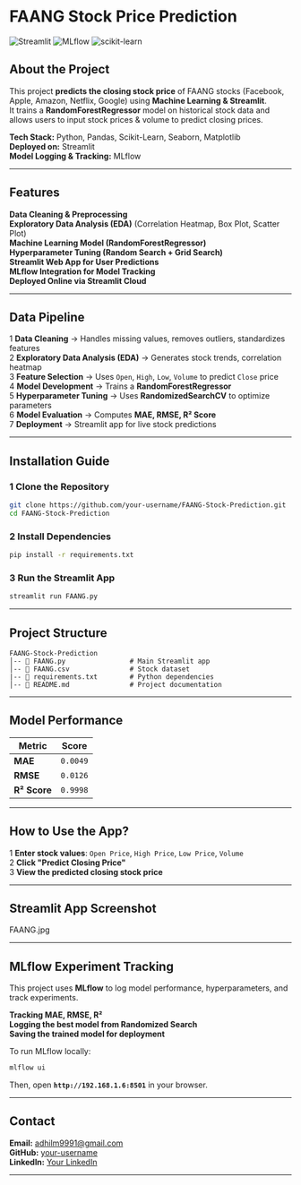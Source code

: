 # FAANG Stock Price Prediction

![Streamlit](https://img.shields.io/badge/Streamlit-Deployed-success?style=for-the-badge&logo=streamlit) ![MLflow](https://img.shields.io/badge/MLflow-Tracking-blue?style=for-the-badge&logo=mlflow) ![scikit-learn](https://img.shields.io/badge/Scikit--Learn-RandomForest-orange?style=for-the-badge&logo=scikit-learn)  

## About the Project

This project **predicts the closing stock price** of FAANG stocks (Facebook, Apple, Amazon, Netflix, Google) using **Machine Learning & Streamlit**.  
It trains a **RandomForestRegressor** model on historical stock data and allows users to input stock prices & volume to predict closing prices.  

**Tech Stack:** Python, Pandas, Scikit-Learn, Seaborn, Matplotlib  
**Deployed on:** Streamlit  
**Model Logging & Tracking:** MLflow  

---

## Features

**Data Cleaning & Preprocessing**  
**Exploratory Data Analysis (EDA)** (Correlation Heatmap, Box Plot, Scatter Plot)  
**Machine Learning Model (RandomForestRegressor)**  
**Hyperparameter Tuning (Random Search + Grid Search)**  
**Streamlit Web App for User Predictions**  
**MLflow Integration for Model Tracking**  
**Deployed Online via Streamlit Cloud**  

---

## Data Pipeline

1 **Data Cleaning** → Handles missing values, removes outliers, standardizes features  
2 **Exploratory Data Analysis (EDA)** → Generates stock trends, correlation heatmap  
3 **Feature Selection** → Uses `Open`, `High`, `Low`, `Volume` to predict `Close` price  
4 **Model Development** → Trains a **RandomForestRegressor**  
5 **Hyperparameter Tuning** → Uses **RandomizedSearchCV** to optimize parameters  
6 **Model Evaluation** → Computes **MAE, RMSE, R² Score**  
7 **Deployment** → Streamlit app for live stock predictions  

---

## Installation Guide

### **1 Clone the Repository**
```bash
git clone https://github.com/your-username/FAANG-Stock-Prediction.git
cd FAANG-Stock-Prediction
```

### **2 Install Dependencies**
```bash
pip install -r requirements.txt
```

### **3 Run the Streamlit App**
```bash
streamlit run FAANG.py
```

---

## Project Structure

```
FAANG-Stock-Prediction
│-- 📄 FAANG.py                # Main Streamlit app
│-- 📄 FAANG.csv               # Stock dataset
|-- 📄 requirements.txt        # Python dependencies
│-- 📄 README.md               # Project documentation

```

---

## **Model Performance**

| Metric | Score |
|--------|-------|
| **MAE** | `0.0049` |
| **RMSE** | `0.0126` |
| **R² Score** | `0.9998` |

---

## **How to Use the App?**
1 **Enter stock values**: `Open Price`, `High Price`, `Low Price`, `Volume`  
2 **Click "Predict Closing Price"**  
3 **View the predicted closing stock price**  

---
## **Streamlit App Screenshot**
FAANG.jpg

---

## **MLflow Experiment Tracking**
This project uses **MLflow** to log model performance, hyperparameters, and track experiments.  

**Tracking MAE, RMSE, R²**  
**Logging the best model from Randomized Search**  
**Saving the trained model for deployment**  

To run MLflow locally:
```bash
mlflow ui
```
Then, open **`http://192.168.1.6:8501`** in your browser.

---


## **Contact**
**Email:** adhilm9991@gmail.com  
**GitHub:** [your-username](https://github.com/MohamedAdhil10)  
**LinkedIn:** [Your LinkedIn](https://www.linkedin.com/in/mohaemd-adhil-99118b247/)  

---

